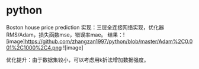 # python
Boston house price prediction
实现：三层全连接网络实现，优化器RMS/Adam，损失函数mse，错误率mae。
结果：![image]https://github.com/zhangzan1997/python/blob/master/Adam%2C0.001%2C1000%2C4.png
![image]

优化提升：由于数据集较小，可以考虑用k折法增加数据强度。
